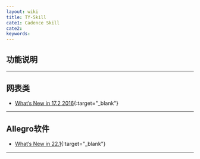 ```yaml
---
layout: wiki
title: TY-Skill
cate1: Cadence Skill
cate2: 
keywords: 
---
```

## 功能说明

* * *

## 网表类

-  [What’s New in 17.2 2016](https://tiny-yhw.github.io//2023/06/08/cadence-allegro-whats-new-in-17-2-2016/){:target="_blank"}


* * *

## Allegro软件

*   [What’s New in 22.1](https://tiny-yhw.github.io//2023/06/06/cadence-allegro-whats-new-in-22-1/){:target="_blank"}

* * *